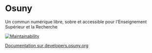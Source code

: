 # Osuny

Un commun numérique libre, sobre et accessible pour l'Enseignement Supérieur et la Recherche

[![Maintainability](https://api.codeclimate.com/v1/badges/32cf5551caac199ffad5/maintainability)](https://codeclimate.com/github/osunyorg/admin/maintainability)

[Documentation sur developers.osuny.org](https://developers.osuny.org)
